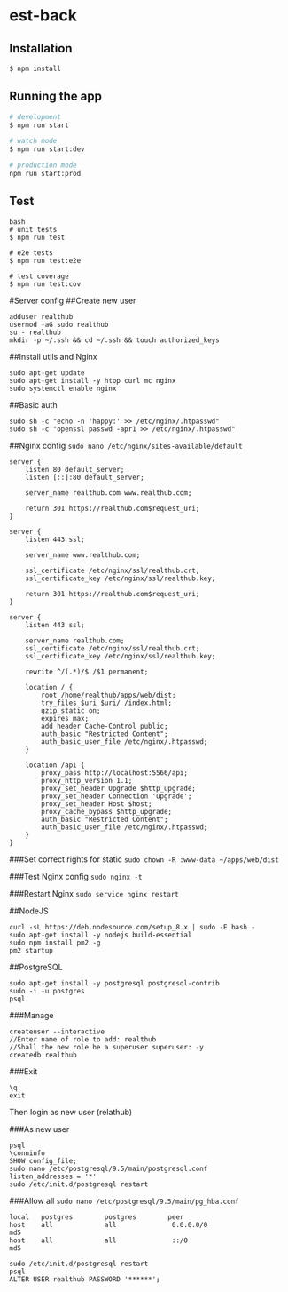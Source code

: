 # est-back

## Installation

```bash
$ npm install
```

## Running the app

```bash
# development
$ npm run start

# watch mode
$ npm run start:dev

# production mode
npm run start:prod
```

## Test

```
bash
# unit tests
$ npm run test

# e2e tests
$ npm run test:e2e

# test coverage
$ npm run test:cov
```

#Server config
##Create new user
```
adduser realthub
usermod -aG sudo realthub
su - realthub
mkdir -p ~/.ssh && cd ~/.ssh && touch authorized_keys
```

##Install utils and Nginx
```
sudo apt-get update
sudo apt-get install -y htop curl mc nginx
sudo systemctl enable nginx
```

##Basic auth
```
sudo sh -c "echo -n 'happy:' >> /etc/nginx/.htpasswd"
sudo sh -c "openssl passwd -apr1 >> /etc/nginx/.htpasswd"
```

##Nginx config
`sudo nano /etc/nginx/sites-available/default`

```
server {
	listen 80 default_server;
	listen [::]:80 default_server;

	server_name realthub.com www.realthub.com;

	return 301 https://realthub.com$request_uri;
}

server {
    listen 443 ssl;

    server_name www.realthub.com;
    
    ssl_certificate /etc/nginx/ssl/realthub.crt;
    ssl_certificate_key /etc/nginx/ssl/realthub.key;

    return 301 https://realthub.com$request_uri;
}

server {
    listen 443 ssl;

    server_name realthub.com;
    ssl_certificate /etc/nginx/ssl/realthub.crt;
    ssl_certificate_key /etc/nginx/ssl/realthub.key;
    
    rewrite ^/(.*)/$ /$1 permanent;

    location / {
        root /home/realthub/apps/web/dist;
        try_files $uri $uri/ /index.html;
        gzip_static on;
        expires max;
        add_header Cache-Control public;
        auth_basic "Restricted Content";
        auth_basic_user_file /etc/nginx/.htpasswd;
    }

    location /api {
        proxy_pass http://localhost:5566/api;
        proxy_http_version 1.1;
        proxy_set_header Upgrade $http_upgrade;
        proxy_set_header Connection 'upgrade';
        proxy_set_header Host $host;
        proxy_cache_bypass $http_upgrade;
        auth_basic "Restricted Content";
        auth_basic_user_file /etc/nginx/.htpasswd;
    }
}
```

###Set correct rights for static
`sudo chown -R :www-data ~/apps/web/dist`

###Test Nginx config
`sudo nginx -t`

###Restart Nginx
`sudo service nginx restart`

##NodeJS
```
curl -sL https://deb.nodesource.com/setup_8.x | sudo -E bash -
sudo apt-get install -y nodejs build-essential
sudo npm install pm2 -g
pm2 startup
```

##PostgreSQL
```
sudo apt-get install -y postgresql postgresql-contrib
sudo -i -u postgres
psql
```

###Manage
```
createuser --interactive
//Enter name of role to add: realthub
//Shall the new role be a superuser superuser: -y
createdb realthub
```

###Exit
```
\q
exit
```

Then login as new user (relathub)

###As new user
```
psql
\conninfo
SHOW config_file;
sudo nano /etc/postgresql/9.5/main/postgresql.conf
listen_addresses = '*'
sudo /etc/init.d/postgresql restart
```

###Allow all
`sudo nano /etc/postgresql/9.5/main/pg_hba.conf`

```
local   postgres        postgres        peer
host    all             all              0.0.0.0/0                       md5
host    all             all              ::/0                            md5
```

```
sudo /etc/init.d/postgresql restart
psql
ALTER USER realthub PASSWORD '******';
```

